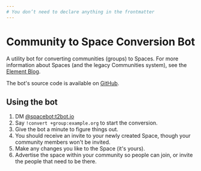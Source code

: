```yaml
---
# You don’t need to declare anything in the frontmatter
---
```


# Community to Space Conversion Bot

A utility bot for converting communities (groups) to Spaces. For more information
about Spaces (and the legacy Communities system), see the [Element Blog](https://element.io/blog/spaces-the-next-frontier/).

The bot's source code is available on [GitHub](https://github.com/t2bot/groups-to-space-bot).

## Using the bot

1. DM [@spacebot:t2bot.io](https://matrix.to/#/@spacebot:t2bot.io)
2. Say `!convert +group:example.org` to start the conversion.
3. Give the bot a minute to figure things out.
4. You should receive an invite to your newly created Space, though your community members won't be invited.
5. Make any changes you like to the Space (it's yours).
6. Advertise the space within your community so people can join, or invite the people that need to be there.
